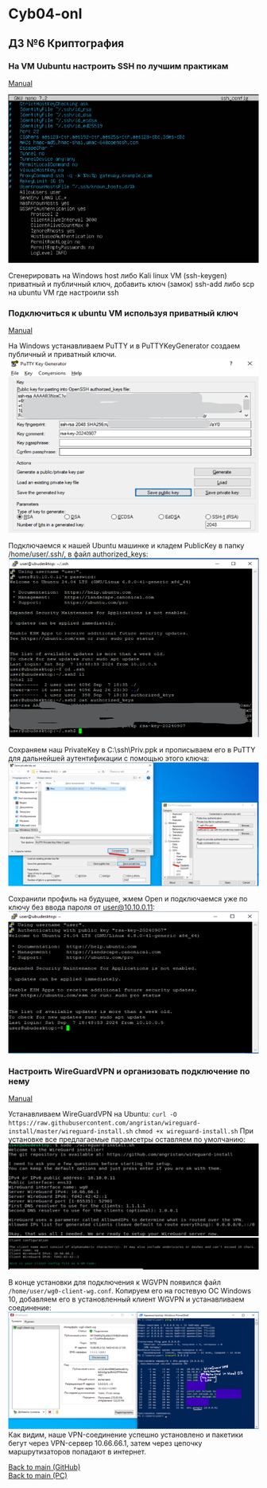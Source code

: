 # Cyb04-onl

## ДЗ №6 Криптография

### На VM Uubuntu настроить SSH по лучшим практикам

[Manual](https://wiki.merionet.ru/articles/luchshie-praktiki-po-zashhite-ssh-podklyucheniya)

![ssh_config](pic1.png)

Сгенерировать на Windows host либо Kali linux VM (ssh-keygen) приватный и публичный ключ, добавить ключ (замок) ssh-add либо scp на ubuntu VM где настроили ssh

### Подключиться к ubuntu VM используя приватный ключ

[Manual](https://www.youtube.com/watch?v=Ld9xoFVeiS0)

На Windows устанавливаем PuTTY и в PuTTYKeyGenerator создаем публичный и приватный ключи.
![PuTTYKeyGen](pic2.png)

Подключаемся к нашей Ubuntu машинке и кладем PublicKey в пaпку /home/user/.ssh/, в файл authorized_keys:
![authorized_keys](pic3.png)

Сохраняем наш PrivateKey в C:\ssh\Priv.ppk и прописываем его в PuTTY для дальнейшей аутентификации с помощью этого ключа:
![authorized_keys](pic4.png)

Сохранили профиль на будущее, жмем Open и подключаемся уже по ключу без ввода пароля от user@10.10.0.11:
![authorized_keys](pic5.png)

### Настроить WireGuardVPN и организовать подключение по нему

[Manual](https://habr.com/ru/sandbox/189100/)

Устанавливаем WireGuardVPN на Ubuntu:
` curl -O https://raw.githubusercontent.com/angristan/wireguard-install/master/wireguard-install.sh `
`chmod +x wireguard-install.sh`
При установке все предлагаемые парамсетры оставляем по умолчанию:
![wireguard1](pic6.png)
![wireguard2](pic7.png)

В конце установки для подключения к WGVPN появился файл `/home/user/wg0-client-wg.conf`. Копируем его на гостевую ОС Windows 10, добавляем его в уcтановленный клиент WGVPN и устанавливаем соединение:
![wireguard3](pic8.png)
Как видим, наше VPN-соединение успешно установлено и пакетики бегут через VPN-сервер 10.66.66.1, затем через цепочку маршрутизаторов попадают в интернет.

[Back to main (GitHub)](https://github.com/andreyklass94/Cyb04/tree/main)  
[Back to main (PC)](\..\Readme.md)